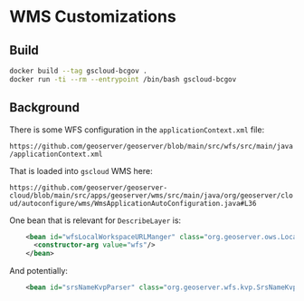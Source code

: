 # WMS Customizations

## Build

```sh
docker build --tag gscloud-bcgov .
docker run -ti --rm --entrypoint /bin/bash gscloud-bcgov
```

## Background

There is some WFS configuration in the `applicationContext.xml` file:

`https://github.com/geoserver/geoserver/blob/main/src/wfs/src/main/java/applicationContext.xml`

That is loaded into `gscloud` WMS here:

`https://github.com/geoserver/geoserver-cloud/blob/main/src/apps/geoserver/wms/src/main/java/org/geoserver/cloud/autoconfigure/wms/WmsApplicationAutoConfiguration.java#L36`

One bean that is relevant for `DescribeLayer` is:

```xml
    <bean id="wfsLocalWorkspaceURLManger" class="org.geoserver.ows.LocalWorkspaceURLMangler">
      <constructor-arg value="wfs"/>
    </bean>
```

And potentially:

```xml
	<bean id="srsNameKvpParser" class="org.geoserver.wfs.kvp.SrsNameKvpParser"/>
```
